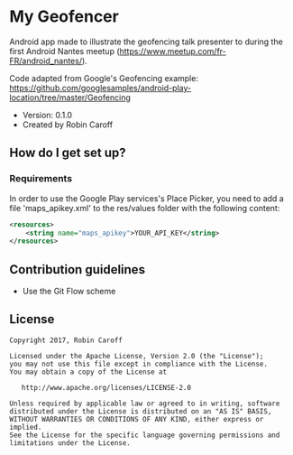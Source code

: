 # My Geofencer

Android app made to illustrate the geofencing talk presenter to during the first Android Nantes meetup (https://www.meetup.com/fr-FR/android_nantes/).

Code adapted from Google's Geofencing example: https://github.com/googlesamples/android-play-location/tree/master/Geofencing

* Version: 0.1.0
* Created by Robin Caroff

## How do I get set up? ##

### Requirements

In order to use the Google Play services's Place Picker, you need to add a file 'maps_apikey.xml' to the res/values folder with the following content:

``` xml
<resources>
    <string name="maps_apikey">YOUR_API_KEY</string>
</resources>
```

## Contribution guidelines ##

* Use the Git Flow scheme

## License

    Copyright 2017, Robin Caroff

    Licensed under the Apache License, Version 2.0 (the "License");
    you may not use this file except in compliance with the License.
    You may obtain a copy of the License at

       http://www.apache.org/licenses/LICENSE-2.0

    Unless required by applicable law or agreed to in writing, software
    distributed under the License is distributed on an "AS IS" BASIS,
    WITHOUT WARRANTIES OR CONDITIONS OF ANY KIND, either express or implied.
    See the License for the specific language governing permissions and
    limitations under the License.

